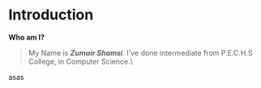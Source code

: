 # Introduction
**Who am I?**
> My Name is ***Zumair Shamsi***. I've done intermediate from P.E.C.H.S College, in Computer Science.\
> 
asas
